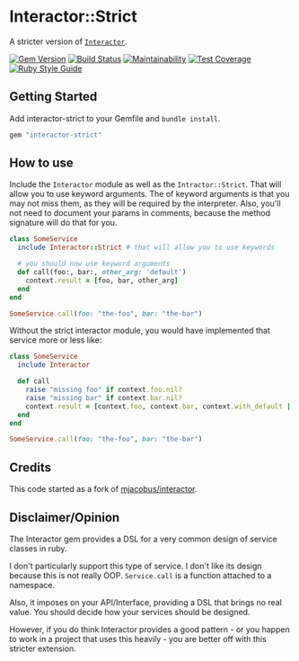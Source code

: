 # Interactor::Strict

A stricter version of [`Interactor`](https://github.com/collectiveidea/interactor).

[![Gem Version](https://img.shields.io/gem/v/interactor-strict.svg)](http://rubygems.org/gems/interactor-strict)
[![Build Status](https://github.com/mjacobus/interactor-strict/actions/workflows/tests.yml/badge.svg)](https://github.com/mjacobus/interactor-strict/actions/workflows/tests.yml)
[![Maintainability](https://img.shields.io/codeclimate/maintainability/mjacobus/interactor-strict.svg)](https://codeclimate.com/github/mjacobus/interactor-strict)
[![Test Coverage](https://img.shields.io/codeclimate/coverage-letter/mjacobus/interactor-strict.svg)](https://codeclimate.com/github/mjacobus/interactor-strict)
[![Ruby Style Guide](https://img.shields.io/badge/code_style-standard-brightgreen.svg)](https://github.com/testdouble/standard)

## Getting Started

Add interactor-strict to your Gemfile and `bundle install`.

```ruby
gem "interactor-strict"
```

## How to use

Include the `Interactor` module as well as the `Intractor::Strict`. That will allow you to use keyword arguments. The of keyword arguments is that you may not miss them, as they will be required by the interpreter. Also, you'll not need to document your params in comments, because the method signature will do that for you.

```ruby
class SomeService
  include Interactor::Strict # that will allow you to use keywords

  # you should now use keyword arguments
  def call(foo:, bar:, other_arg: 'default')
    context.result = [foo, bar, other_arg]
  end
end

SomeService.call(foo: "the-foo", bar: "the-bar")
```

Without the strict interactor module, you would have implemented that service more or less like:

```ruby
class SomeService
  include Interactor

  def call
    raise "missing foo" if context.foo.nil?
    raise "missing bar" if context.bar.nil?
    context.result = [context.foo, context.bar, context.with_default || "default"]
  end
end

SomeService.call(foo: "the-foo", bar: "the-bar")
```

## Credits

This code started as a fork of [mjacobus/interactor](https://github.com/mjacobus/interactor).

## Disclaimer/Opinion

The Interactor gem provides a DSL for a very common design of service classes in ruby.

I don't particularly support this type of service. I don't like its design because this is not really OOP. `Service.call` is a function attached to a namespace.

Also, it imposes on your API/Interface, providing a DSL that brings no real value. You should decide how your services should be designed.

However, if you do think Interactor provides a good pattern - or you happen to work in a project that uses this heavily - you are better off with this stricter extension.
